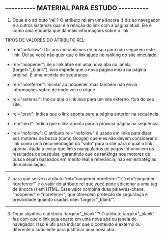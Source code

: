 ## ---------- MATERIAL PARA ESTUDO ---------- ##

1. Oque é o atributo 'rel'?
 O atributo rel em uma âncora (<a>) diz ao navegador e a outros sistemas qual é a relação do link com a página atual. Ele é como uma etiqueta que dá mais informações sobre o link.

 TIPOS DE VALORES DO ATRIBUTO REL:
 - rel="nofollow": Diz aos mecanismos de busca para não seguirem este link. Útil se você não quer que o link ajude no ranking do site vinculado.

 - rel="noopener": Se o link abre em uma nova aba ou janela (target="_blank"), isso impede que a nova página mexa na página original. É uma medida de segurança.

 - rel="noreferrer": Similar ao noopener, mas também não envia informações sobre de onde veio o clique.

 - rel="external": Indica que o link leva para um site externo, fora do seu site.

 - rel="prev": Indica que o link aponta para a página anterior na sequência. 

 - rel="next": Indica que o link aponta para a próxima página na sequência.

 - rel="nofollow": O atributo rel="nofollow" é usado em links para dizer aos motores de busca (como Google) que eles não devem considerar o link como uma recomendação ou "voto" para o site para o qual o link aponta. Ajuda a evitar que links manipulados ou pagos influenciem os resultados de pesquisa, garantindo que os rankings nos motores de busca sejam baseados em mérito real e relevância, não em estratégias de manipulação.

-----------------------------------------------------------------------------------------------

2. para que serve o atributo 'rel="noopener noreferrer"'?
 'rel="noopener noreferrer"' é o valor do atributo rel que você pode adicionar a uma tag de âncora (<a>) em HTML. Esse valor combina duas palavras-chave, "noopener" e "noreferrer", que oferecem proteção de segurança e privacidade quando usadas com 'target="_blank"'.

-----------------------------------------------------------------------------------------------

3. Oque significa o atributo 'target="_blank"'? 
 O atributo target="_blank" faz com que o link seja aberto em uma nova aba ou janela do navegador. Isso é útil para indicar que o conteúdo é externo ou diferente o suficiente para justificar uma nova aba.